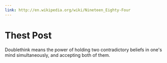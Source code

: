 ```yaml
---
link: http://en.wikipedia.org/wiki/Nineteen_Eighty-Four
---
```


# Thest Post

Doublethink means the power of holding two contradictory beliefs in one's mind simultaneously, and accepting both of them.